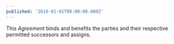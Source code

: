 ```yaml
---
published: '2016-01-01T00:00:00.000Z'
---
```


This _Agreement_ binds and benefits the parties and their respective permitted successors and assigns.
